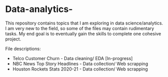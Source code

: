 # Data-analytics-
This repository contains topics that I am exploring in data science/analytics. I am very new to the field, so some of the files may contain rudimentary tasks. My end goal is to eventually gain the skills to complete one cohesive project. 

File descriptions: 

* Telco Customer Churn - Data cleaning/ EDA  [In-progress]
* NBC News Top Story Headlines - Data collection/ Web scrapping
* Houston Rockets Stats 2020-21 - Data collection/ Web scrapping
